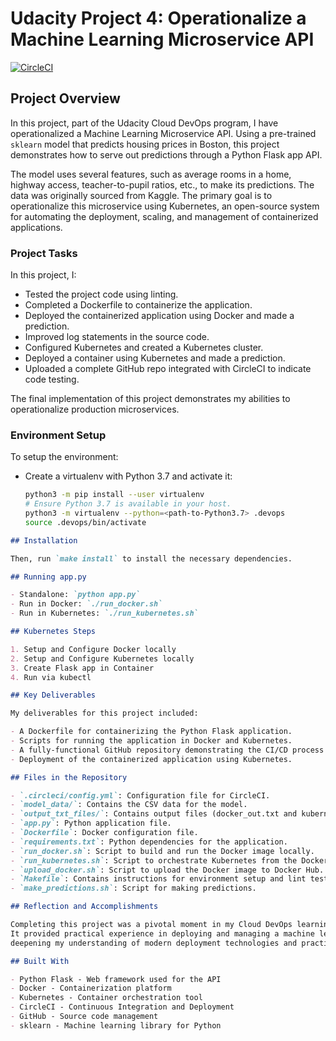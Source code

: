 # Udacity Project 4: Operationalize a Machine Learning Microservice API

[![CircleCI](https://dl.circleci.com/status-badge/img/gh/AJAntwi/Udacity-Project4/tree/main.svg?style=shield)](https://dl.circleci.com/status-badge/redirect/gh/AJAntwi/Udacity-Project4/tree/main)

## Project Overview

In this project, part of the Udacity Cloud DevOps program, I have operationalized a Machine Learning Microservice API. Using a pre-trained `sklearn` model that predicts housing prices in Boston, this project demonstrates how to serve out predictions through a Python Flask app API.

The model uses several features, such as average rooms in a home, highway access, teacher-to-pupil ratios, etc., to make its predictions. The data was originally sourced from Kaggle. The primary goal is to operationalize this microservice using Kubernetes, an open-source system for automating the deployment, scaling, and management of containerized applications.

### Project Tasks
In this project, I:
* Tested the project code using linting.
* Completed a Dockerfile to containerize the application.
* Deployed the containerized application using Docker and made a prediction.
* Improved log statements in the source code.
* Configured Kubernetes and created a Kubernetes cluster.
* Deployed a container using Kubernetes and made a prediction.
* Uploaded a complete GitHub repo integrated with CircleCI to indicate code testing.

The final implementation of this project demonstrates my abilities to operationalize production microservices.

### Environment Setup

To setup the environment:
* Create a virtualenv with Python 3.7 and activate it:
  ```bash
  python3 -m pip install --user virtualenv
  # Ensure Python 3.7 is available in your host.
  python3 -m virtualenv --python=<path-to-Python3.7> .devops
  source .devops/bin/activate
  ```

```markdown
## Installation

Then, run `make install` to install the necessary dependencies.

## Running app.py

- Standalone: `python app.py`
- Run in Docker: `./run_docker.sh`
- Run in Kubernetes: `./run_kubernetes.sh`

## Kubernetes Steps

1. Setup and Configure Docker locally
2. Setup and Configure Kubernetes locally
3. Create Flask app in Container
4. Run via kubectl

## Key Deliverables

My deliverables for this project included:

- A Dockerfile for containerizing the Python Flask application.
- Scripts for running the application in Docker and Kubernetes.
- A fully-functional GitHub repository demonstrating the CI/CD process with CircleCI.
- Deployment of the containerized application using Kubernetes.

## Files in the Repository

- `.circleci/config.yml`: Configuration file for CircleCI.
- `model_data/`: Contains the CSV data for the model.
- `output_txt_files/`: Contains output files (docker_out.txt and kubernetes_out.txt).
- `app.py`: Python application file.
- `Dockerfile`: Docker configuration file.
- `requirements.txt`: Python dependencies for the application.
- `run_docker.sh`: Script to build and run the Docker image locally.
- `run_kubernetes.sh`: Script to orchestrate Kubernetes from the Docker image.
- `upload_docker.sh`: Script to upload the Docker image to Docker Hub.
- `Makefile`: Contains instructions for environment setup and lint tests.
- `make_predictions.sh`: Script for making predictions.

## Reflection and Accomplishments

Completing this project was a pivotal moment in my Cloud DevOps learning path.
It provided practical experience in deploying and managing a machine learning microservice,
deepening my understanding of modern deployment technologies and practices. This project was instrumental in enhancing my skills in cloud computing and DevOps methodologies.

## Built With

- Python Flask - Web framework used for the API
- Docker - Containerization platform
- Kubernetes - Container orchestration tool
- CircleCI - Continuous Integration and Deployment
- GitHub - Source code management
- sklearn - Machine learning library for Python
```
